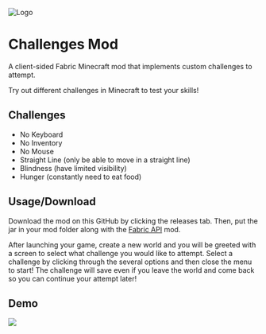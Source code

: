 ![Logo](https://cloud-ijdi50vbw-hack-club-bot.vercel.app/0logo.png)

# Challenges Mod
A client-sided Fabric Minecraft mod that implements custom challenges to attempt.

Try out different challenges in Minecraft to test your skills!
## Challenges

- No Keyboard
- No Inventory
- No Mouse
- Straight Line (only be able to move in a straight line)
- Blindness (have limited visibility)
- Hunger (constantly need to eat food)
## Usage/Download

Download the mod on this GitHub by clicking the releases tab. Then, put the jar in your mod folder along with the [Fabric API](https://modrinth.com/mod/fabric-api/version/0.115.0+1.21.4) mod.

After launching your game, create a new world and you will be greeted with a screen to select what challenge you would like to attempt. Select a challenge by clicking through the several options and then close the menu to start! The challenge will save even if you leave the world and come back so you can continue your attempt later!
## Demo

![](https://cloud-hok5mug1r-hack-club-bot.vercel.app/00126_1_.gif)
